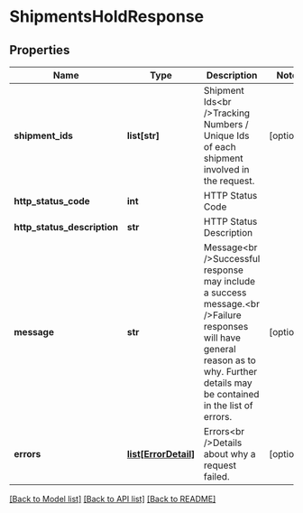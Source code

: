 # ShipmentsHoldResponse

## Properties
Name | Type | Description | Notes
------------ | ------------- | ------------- | -------------
**shipment_ids** | **list[str]** | Shipment Ids&lt;br /&gt;Tracking Numbers / Unique Ids of each shipment involved in the request. | [optional] 
**http_status_code** | **int** | HTTP Status Code | 
**http_status_description** | **str** | HTTP Status Description | 
**message** | **str** | Message&lt;br /&gt;Successful response may include a success message.&lt;br /&gt;Failure responses will have general reason as to why. Further details may be contained in the list of errors. | [optional] 
**errors** | [**list[ErrorDetail]**](ErrorDetail.md) | Errors&lt;br /&gt;Details about why a request failed. | [optional] 

[[Back to Model list]](../README.md#documentation-for-models) [[Back to API list]](../README.md#documentation-for-api-endpoints) [[Back to README]](../README.md)

